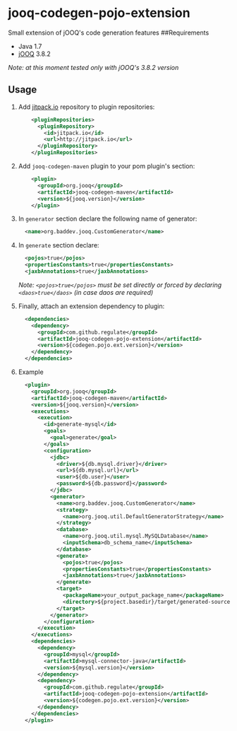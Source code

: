 # jooq-codegen-pojo-extension
Small extension of jOOQ's code generation features
##Requirements
* Java 1.7
* [jOOQ](http://www.jooq.org/) 3.8.2

*Note: at this moment tested only with jOOQ's 3.8.2 version*

## Usage
1. Add [jitpack.io](https://jitpack.io) repository to plugin repositories:

    ```xml
        <pluginRepositories>
          <pluginRepository>
            <id>jitpack.io</id>
            <url>http://jitpack.io</url>
          </pluginRepository>
        </pluginRepositories>
    ```

2. Add `jooq-codegen-maven` plugin to your pom plugin's section:

    ```xml
        <plugin>
          <groupId>org.jooq</groupId>
          <artifactId>jooq-codegen-maven</artifactId>
          <version>${jooq.version}</version>
        </plugin>
    ```

3. In `generator` section declare the following name of generator:

    ```xml
      <name>org.baddev.jooq.CustomGenerator</name>
    ```

3. In `generate` section declare:

    ```xml
      <pojos>true</pojos>
      <propertiesConstants>true</propertiesConstants>
      <jaxbAnnotations>true</jaxbAnnotations>
    ```
    *Note: `<pojos>true</pojos>` must be set directly or forced by declaring `<daos>true</daos>` (in case daos are required)* 

4. Finally, attach an extension dependency to plugin:

    ```xml
      <dependencies>
        <dependency>
          <groupId>com.github.regulate</groupId>
          <artifactId>jooq-codegen-pojo-extension</artifactId>
          <version>${codegen.pojo.ext.version}</version>
        </dependency>
      </dependencies>
    ```

5. Example

    ```xml
      <plugin>
        <groupId>org.jooq</groupId>
        <artifactId>jooq-codegen-maven</artifactId>
        <version>${jooq.version}</version>
        <executions>
          <execution>
            <id>generate-mysql</id>
            <goals>
              <goal>generate</goal>
            </goals>
            <configuration>
              <jdbc>
                <driver>${db.mysql.driver}</driver>
                <url>${db.mysql.url}</url>
                <user>${db.user}</user>
                <password>${db.password}</password>
              </jdbc>
              <generator>
                <name>org.baddev.jooq.CustomGenerator</name>
                <strategy>
                  <name>org.jooq.util.DefaultGeneratorStrategy</name>
                </strategy>
                <database>
                  <name>org.jooq.util.mysql.MySQLDatabase</name>
                  <inputSchema>db_schema_name</inputSchema>
                </database>
                <generate>
                  <pojos>true</pojos>
                  <propertiesConstants>true</propertiesConstants>
                  <jaxbAnnotations>true</jaxbAnnotations>
                </generate>
                <target>
                  <packageName>your_output_package_name</packageName>
                  <directory>${project.basedir}/target/generated-sources/jooq</directory>
                </target>
              </generator>
            </configuration>
          </execution>
        </executions>
        <dependencies>
          <dependency>
            <groupId>mysql</groupId>
            <artifactId>mysql-connector-java</artifactId>
            <version>${mysql.version}</version>
          </dependency>
          <dependency>
            <groupId>com.github.regulate</groupId>
            <artifactId>jooq-codegen-pojo-extension</artifactId>
            <version>${codegen.pojo.ext.version}</version>
          </dependency>
        </dependencies>
      </plugin>
    ```